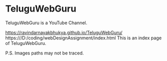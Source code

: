 # TeluguWebGuru
TeluguWebGuru is a YouTube Channel.


https://ravindarnayakbhukya.github.io/TeluguWebGuru/
https:///D:/coding/webDesignAssignment/index.html
This is an index page of TeluguWebGuru.


P.S. Images paths may not be traced.
